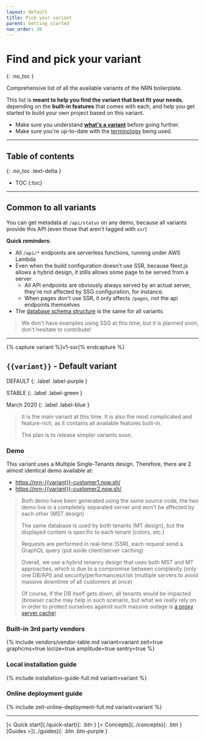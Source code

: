 ```yaml
---
layout: default
title: Pick your variant
parent: Getting started
nav_order: 30
---
```


# Find and pick your variant
{: .no_toc }

<div class="code-example" markdown="1">
Comprehensive list of all the available variants of the NRN boilerplate.

This list is **meant to help you find the variant that best fit your needs**, depending on the **built-in features** that comes with each,
and help you get started to build your own project based on this variant.

- Make sure you understand [**what's a variant**](../concepts/variants) before going further.
- Make sure you're up-to-date with the [terminology](../reference/terminology) being used.
</div>

---

## Table of contents
{: .no_toc .text-delta }

- TOC
{:toc}

---

## Common to all variants

You can get metadata at `/api/status` on any demo, because all variants provide this API (even those that aren't tagged with `ssr`)

**Quick reminders**:
- All `/api/*` endpoints are serverless functions, running under AWS Lambda
- Even when the build configuration doesn't use SSR, because Next.js allows a hybrid design, it stills allows some page to be served from a server
    - All API endpoints are obviously always served by an actual server, they're not affected by SSG configuration, for instance.
    - When pages don't use SSR, it only affects `/pages`, not the api endpoints themselves
- The [database schema structure](../reference/demo-database-structure) is the same for all variants

> We don't have examples using SSG at this time, but it is planned soon, don't hesitate to contribute!

---

{% capture variant %}v1-ssr{% endcapture %}
## `{{variant}}` - **Default variant**

DEFAULT
{: .label .label-purple }

STABLE
{: .label .label-green }

March 2020
{: .label .label-blue }

> It is the main variant at this time.
> It is also the most complicated and feature-rich, as it contains all available features built-in.
>
> The plan is to release simpler variants soon.

### Demo

This variant uses a Multiple Single-Tenants design. Therefore, there are 2 almost identical demo available at:
- [https://nrn-{{variant}}-customer1.now.sh/](https://nrn-{{variant}}-customer1.now.sh/)
- [https://nrn-{{variant}}-customer2.now.sh/](https://nrn-{{variant}}-customer2.now.sh/)

> Both demo have been generated using the same source code, the two demo live in a completely separated server and won't be affected by each other (MST design)
>
> The same database is used by both tenants (MT design), but the displayed content is specific to each tenant (colors, etc.)
>
> Requests are performed in real-time (SSR), each request send a GraphQL query (put aside client/server caching)
>
> Overall, we use a hybrid tenancy design that uses both MST and MT approaches, which is due to a compromise between complexity (only one DB/API) and security/performances/risk (multiple servers to avoid massive downtime of all customers at once)
>
> Of course, if the DB itself gets down, all tenants would be impacted (browser cache may help in such scenario, but what we really rely on in order to protect ourselves against such massive outage is [a proxy server cache](https://github.com/UnlyEd/GraphCMS-cache-boilerplate))

### Built-in 3rd party vendors

{% include vendors/vendor-table.md variant=variant zeit=true graphcms=true locize=true amplitude=true sentry=true  %}

### Local installation guide

{% include installation-guide-full.md variant=variant %}

### Online deployment guide

{% include zeit-online-deployment-full.md variant=variant %}

---

<div class="pagination-section">
    <span class="fs-4" markdown="1">
    [< Quick start](./quick-start){: .btn }
    </span>
    <span class="fs-4" markdown="1">
    [< Concepts](../concepts){: .btn }
    </span>
    <span class="fs-4" markdown="1">
    [Guides >](../guides){: .btn .btn-purple }
    </span>
</div>
